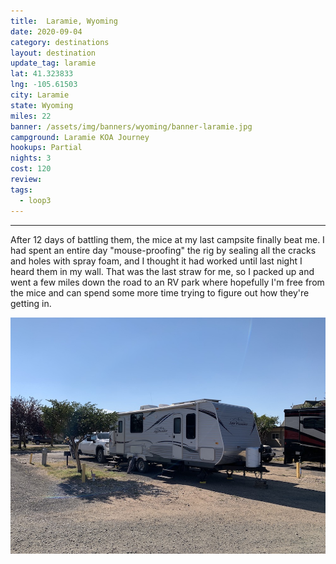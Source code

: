 ```yaml
---
title:  Laramie, Wyoming
date: 2020-09-04
category: destinations
layout: destination
update_tag: laramie
lat: 41.323833
lng: -105.61503
city: Laramie
state: Wyoming
miles: 22
banner: /assets/img/banners/wyoming/banner-laramie.jpg
campground: Laramie KOA Journey
hookups: Partial
nights: 3
cost: 120
review: 
tags:
  - loop3
---
```


---

After 12 days of battling them, the mice at my last campsite finally beat me. I had spent an entire day "mouse-proofing" the rig by sealing all the cracks and holes with spray foam, and I thought it had worked until last night I heard them in my wall. That was the last straw for me, so I packed up and went a few miles down the road to an RV park where hopefully I'm free from the mice and can spend some more time trying to figure out how they're getting in. 

![koa site](/assets/img/destinations/wyoming/laramie.jpg)
